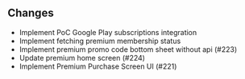 ## Changes
- Implement PoC Google Play subscriptions integration
- Implement fetching premium membership status
- Implement premium promo code bottom sheet without api (#223)
- Update premium home screen (#224)
- Implement Premium Purchase Screen UI (#221)
